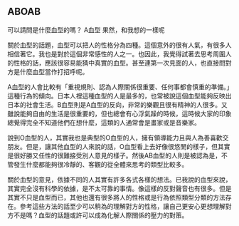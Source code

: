 ## ABOAB

可以請問是什麼血型的嗎？
A血型
果然，和我想的一樣呢

關於血型的話題，血型可以把人的性格分為四種。這個意外的很有人氣，有很多人相信著它。我也是對於這個非常感性的人之一。也因此，我覺得試著去思考周圍人的性格的話，應該很容易能猜中真實的血型。甚至連第一次見面的人，也直接問對方是什麼血型當作打招呼呢。

A血型的人會比較有「重視規則、認為人際關係很重要、任何事都會慎重的準備。」這種行為的傾向。日本人裡這種血型的人是最多的，也常被說這個血型能夠反映出日本的社會生活。B血型則是A血型的反向，非常的樂觀且很有精神的人很多。又雖說能夠自由的生活是很重要的，但也總會有心浮氣躁的時候，這時候大家的印象總覺得完全不知道他們在想什麼，這類的人通常會是畫家或是音樂家。

說到O血型的人，其實我也是典型的O血型的人，擁有領導能力且與人為善喜歡交朋友。但是，讓其他血型的人來說的話，O血型看上去好像很悠閒的樣子，但其實是很好勝又任性的很難接受別人意見的樣子。然後AB血型的人則是被認為是，不管發生什麼都能夠很冷靜的、客觀的從全體來思考的類型比較多。

關於血型的意見，依據不同的人其實有許多各式各樣的想法。已我說的血型來說，其實完全沒有科學的依據，是不太可靠的事情。像這樣的反對聲音也有很多。但是其實不只是血型而已，其他也還有很多將人的性格或是行為依照類型分類的方法存在。參考這些方法的話至少可以稍為的理解對方的性格，讓自己更安心更想理解對方不是嗎？血型的話題或許可以成為化解人際關係的壓力的對策。











